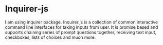 # Inquirer-js
I am using inquirer package. Inquirer.js is a collection of common interactive command line interfaces for taking inputs from user. It is promise based and supports chaining series of prompt questions together, receiving text input, checkboxes, lists of choices and much more.